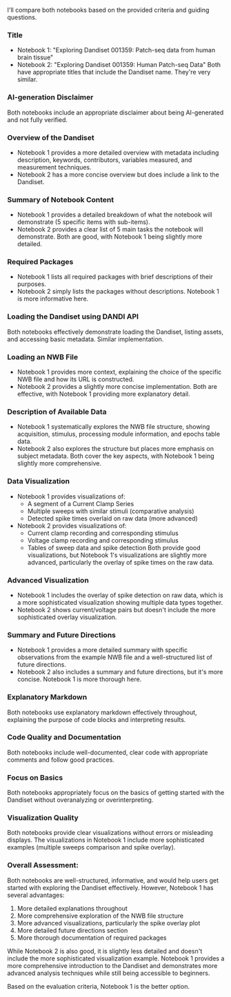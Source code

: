 I'll compare both notebooks based on the provided criteria and guiding questions.

### Title
- Notebook 1: "Exploring Dandiset 001359: Patch-seq data from human brain tissue"
- Notebook 2: "Exploring Dandiset 001359: Human Patch-seq Data"
Both have appropriate titles that include the Dandiset name. They're very similar.

### AI-generation Disclaimer
Both notebooks include an appropriate disclaimer about being AI-generated and not fully verified.

### Overview of the Dandiset
- Notebook 1 provides a more detailed overview with metadata including description, keywords, contributors, variables measured, and measurement techniques.
- Notebook 2 has a more concise overview but does include a link to the Dandiset.

### Summary of Notebook Content
- Notebook 1 provides a detailed breakdown of what the notebook will demonstrate (5 specific items with sub-items).
- Notebook 2 provides a clear list of 5 main tasks the notebook will demonstrate.
Both are good, with Notebook 1 being slightly more detailed.

### Required Packages
- Notebook 1 lists all required packages with brief descriptions of their purposes.
- Notebook 2 simply lists the packages without descriptions.
Notebook 1 is more informative here.

### Loading the Dandiset using DANDI API
Both notebooks effectively demonstrate loading the Dandiset, listing assets, and accessing basic metadata. Similar implementation.

### Loading an NWB File
- Notebook 1 provides more context, explaining the choice of the specific NWB file and how its URL is constructed.
- Notebook 2 provides a slightly more concise implementation.
Both are effective, with Notebook 1 providing more explanatory detail.

### Description of Available Data
- Notebook 1 systematically explores the NWB file structure, showing acquisition, stimulus, processing module information, and epochs table data.
- Notebook 2 also explores the structure but places more emphasis on subject metadata.
Both cover the key aspects, with Notebook 1 being slightly more comprehensive.

### Data Visualization
- Notebook 1 provides visualizations of:
  - A segment of a Current Clamp Series
  - Multiple sweeps with similar stimuli (comparative analysis)
  - Detected spike times overlaid on raw data (more advanced)
- Notebook 2 provides visualizations of:
  - Current clamp recording and corresponding stimulus
  - Voltage clamp recording and corresponding stimulus
  - Tables of sweep data and spike detection
Both provide good visualizations, but Notebook 1's visualizations are slightly more advanced, particularly the overlay of spike times on the raw data.

### Advanced Visualization
- Notebook 1 includes the overlay of spike detection on raw data, which is a more sophisticated visualization showing multiple data types together.
- Notebook 2 shows current/voltage pairs but doesn't include the more sophisticated overlay visualization.

### Summary and Future Directions
- Notebook 1 provides a more detailed summary with specific observations from the example NWB file and a well-structured list of future directions.
- Notebook 2 also includes a summary and future directions, but it's more concise.
Notebook 1 is more thorough here.

### Explanatory Markdown
Both notebooks use explanatory markdown effectively throughout, explaining the purpose of code blocks and interpreting results.

### Code Quality and Documentation
Both notebooks include well-documented, clear code with appropriate comments and follow good practices.

### Focus on Basics
Both notebooks appropriately focus on the basics of getting started with the Dandiset without overanalyzing or overinterpreting.

### Visualization Quality
Both notebooks provide clear visualizations without errors or misleading displays. The visualizations in Notebook 1 include more sophisticated examples (multiple sweeps comparison and spike overlay).

### Overall Assessment:
Both notebooks are well-structured, informative, and would help users get started with exploring the Dandiset effectively. However, Notebook 1 has several advantages:
1. More detailed explanations throughout
2. More comprehensive exploration of the NWB file structure
3. More advanced visualizations, particularly the spike overlay plot
4. More detailed future directions section
5. More thorough documentation of required packages

While Notebook 2 is also good, it is slightly less detailed and doesn't include the more sophisticated visualization example. Notebook 1 provides a more comprehensive introduction to the Dandiset and demonstrates more advanced analysis techniques while still being accessible to beginners.

Based on the evaluation criteria, Notebook 1 is the better option.